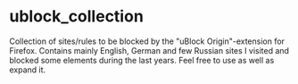 # ublock_collection
Collection of sites/rules to be blocked by the "uBlock Origin"-extension for Firefox. Contains mainly English, German and few Russian sites I visited and blocked some elements during the last years. Feel free to use as well as expand it.
